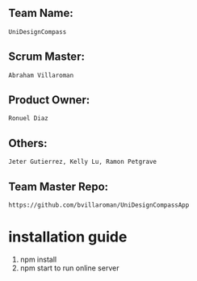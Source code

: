 ## Team Name: 
    UniDesignCompass
## Scrum Master: 
    Abraham Villaroman
## Product Owner: 
    Ronuel Diaz
## Others: 
    Jeter Gutierrez, Kelly Lu, Ramon Petgrave
## Team Master Repo: 
    https://github.com/bvillaroman/UniDesignCompassApp

# installation guide

1. npm install 
2. npm start to run online server


